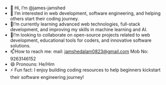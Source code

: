 - 👋 Hi, I’m @james-jamshed
- 👀 I’m interested in web development, software engineering, and helping others start their coding journey.
- 🌱I’m currently learning advanced web technologies, full-stack development, and improving my skills in machine learning and AI.
- 💞️I’m looking to collaborate on open-source projects related to web development, educational tools for coders, and innovative software solutions.
- 📫How to reach me:
  mail: jamshedalam0823@gmail.com
  Mob No: 9263146152
- 😄 Pronouns:  He/Him
- ⚡ Fun fact: I enjoy building coding resources to help beginners kickstart their software engineering journey!

<!---
james-jamshed/james-jamshed is a ✨ special ✨ repository because its `README.md` (this file) appears on your GitHub profile.
You can click the Preview link to take a look at your changes.
--->
